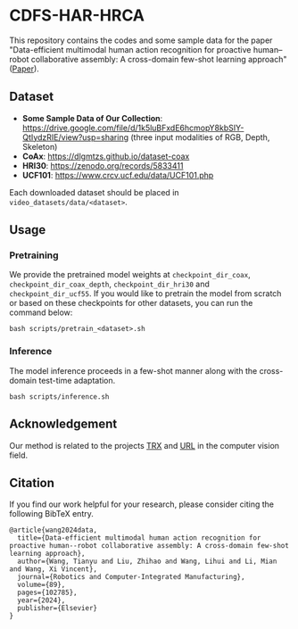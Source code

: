 # CDFS-HAR-HRCA
This repository contains the codes and some sample data for the paper "Data-efficient multimodal human action recognition for proactive human–robot collaborative assembly: A cross-domain few-shot learning approach" ([Paper](https://www.sciencedirect.com/science/article/pii/S0736584524000723)).

## Dataset
- **Some Sample Data of Our Collection**:
https://drive.google.com/file/d/1k5luBFxdE6hcmopY8kbSIY-QtIydzRIE/view?usp=sharing (three input modalities of RGB, Depth, Skeleton)
- **CoAx**: https://dlgmtzs.github.io/dataset-coax
- **HRI30**: https://zenodo.org/records/5833411
- **UCF101**: https://www.crcv.ucf.edu/data/UCF101.php

Each downloaded dataset should be placed in ```video_datasets/data/<dataset>```.

## Usage
### Pretraining
We provide the pretrained model weights at ```checkpoint_dir_coax```, ```checkpoint_dir_coax_depth```, ```checkpoint_dir_hri30``` and ```checkpoint_dir_ucf55```. If you would like to pretrain the model from scratch or based on these checkpoints for other datasets, you can run the command below:
```
bash scripts/pretrain_<dataset>.sh
```

### Inference
The model inference proceeds in a few-shot manner along with the cross-domain test-time adaptation. 
```
bash scripts/inference.sh
```

## Acknowledgement
Our method is related to the projects [TRX](https://github.com/tobyperrett/trx) and [URL](https://github.com/VICO-UoE/URL) in the computer vision field.

## Citation
If you find our work helpful for your research, please consider citing the following BibTeX entry.
```
@article{wang2024data,
  title={Data-efficient multimodal human action recognition for proactive human--robot collaborative assembly: A cross-domain few-shot learning approach},
  author={Wang, Tianyu and Liu, Zhihao and Wang, Lihui and Li, Mian and Wang, Xi Vincent},
  journal={Robotics and Computer-Integrated Manufacturing},
  volume={89},
  pages={102785},
  year={2024},
  publisher={Elsevier}
}
```
